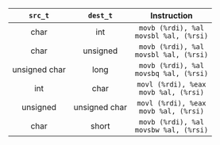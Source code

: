 | `src_t` | `dest_t` | Instruction |
| :-----: | :------: | :---------: |
| char | int | `movb (%rdi), %al` <br /> `movsbl %al, (%rsi)` |
| char | unsigned | `movb (%rdi), %al` <br /> `movsbl %al, (%rsi)` |
| unsigned char | long | `movb (%rdi), %al` <br /> `movsbq %al, (%rsi)` |
| int | char | `movl (%rdi), %eax` <br /> `movb %al, (%rsi)` |
| unsigned | unsigned char | `movl (%rdi), %eax` <br /> `movb %al, (%rsi)` |
| char | short | `movb (%rdi), %al` <br /> `movsbw %al, (%rsi)` |
